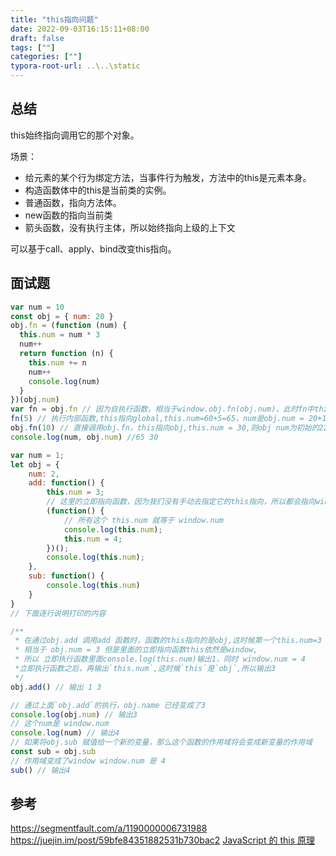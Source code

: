 ```yaml
---
title: "this指向问题"
date: 2022-09-03T16:15:11+08:00
draft: false
tags: [""]
categories: [""]
typora-root-url: ..\..\static
---
```


## 总结

this始终指向调用它的那个对象。

场景：

- 给元素的某个行为绑定方法，当事件行为触发，方法中的this是元素本身。
- 构造函数体中的this是当前类的实例。
- 普通函数，指向方法体。
- new函数的指向当前类 
- 箭头函数，没有执行主体，所以始终指向上级的上下文

可以基于call、apply、bind改变this指向。


## 面试题


```javascript
var num = 10
const obj = { num: 20 }
obj.fn = (function (num) {
  this.num = num * 3
  num++
  return function (n) {
    this.num += n
    num++
    console.log(num)
  }
})(obj.num)
var fn = obj.fn // 因为自执行函数，相当于window.obj.fn(obj.num)，此时fn中this指向global,global.num=60+5=65，num是obj.num = 20+1=21
fn(5) // 执行内部函数,this指向global,this.num=60+5=65，num是obj.num = 20+1+1 ,所以输出22
obj.fn(10) // 直接调用obj.fn，this指向obj,this.num = 30,则obj num为初始的22,num=num+1 = 23
console.log(num, obj.num) //65 30

```



```javascript
var num = 1;
let obj = {
    num: 2,
    add: function() {
        this.num = 3;
        // 这里的立即指向函数，因为我们没有手动去指定它的this指向，所以都会指向window
        (function() {
            // 所有这个 this.num 就等于 window.num
            console.log(this.num);
            this.num = 4;
        })();
        console.log(this.num);
    },
    sub: function() {
        console.log(this.num)
    }
}
// 下面逐行说明打印的内容

/**
 * 在通过obj.add 调用add 函数时，函数的this指向的是obj,这时候第一个this.num=3
 * 相当于 obj.num = 3 但是里面的立即指向函数this依然是window,
 * 所以 立即执行函数里面console.log(this.num)输出1，同时 window.num = 4
 *立即执行函数之后，再输出`this.num`,这时候`this`是`obj`,所以输出3
 */ 
obj.add() // 输出 1 3

// 通过上面`obj.add`的执行，obj.name 已经变成了3
console.log(obj.num) // 输出3
// 这个num是 window.num
console.log(num) // 输出4
// 如果将obj.sub 赋值给一个新的变量，那么这个函数的作用域将会变成新变量的作用域
const sub = obj.sub
// 作用域变成了window window.num 是 4
sub() // 输出4

```



## 参考

https://segmentfault.com/a/1190000006731988  
https://juejin.im/post/59bfe84351882531b730bac2
[JavaScript 的 this 原理](http://www.ruanyifeng.com/blog/2018/06/javascript-this.html)